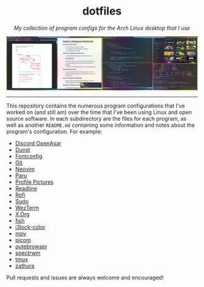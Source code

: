 <div align=center>

# dotfiles

*My collection of program configs for the Arch Linux desktop that I use*

![Screenshot of the configured desktop](screenshot.png)

</div>

---

This repository contains the numerous program configurations that I've worked on (and still am) over the time that I've been using Linux and open source software. In each subdirectory are the files for each program, as well as another `README.md` containing some information and notes about the program's configuration. For example:

+ [Discord OpenAsar](discord-openasar/)
+ [Dunst](dunst/)
+ [Fontconfig](fontconfig/)
+ [Git](git/)
+ [Neovim](nvim/)
+ [Paru](paru/)
+ [Profile Pictures](pfp/)
+ [Readline](readline/)
+ [Rofi](rofi/)
+ [Sudo](sudo/)
+ [WezTerm](wezterm/)
+ [X.Org](xorg/)
+ [fish](fish/)
+ [i3lock-color](i3lock-color/)
+ [mpv](mpv/)
+ [picom](picom/)
+ [qutebrowser](qutebrowser/)
+ [spectrwm](spectrwm/)
+ [tmux](tmux/)
+ [zathura](zathura/)

Pull requests and issues are always welcome and encouraged!
